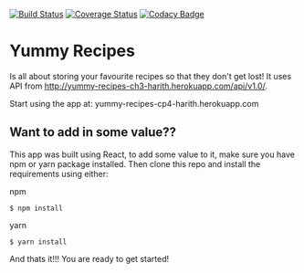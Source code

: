 [![Build Status](https://travis-ci.org/HarithJ/Yummy-Recipes-CP4.svg?branch=master)](https://travis-ci.org/HarithJ/Yummy-Recipes-CP4)
[![Coverage Status](https://coveralls.io/repos/github/HarithJ/Yummy-Recipes-CP4/badge.svg?branch=master)](https://coveralls.io/github/HarithJ/Yummy-Recipes-CP4?branch=master)
[![Codacy Badge](https://api.codacy.com/project/badge/Grade/2750296c52984aa98b14c40675fb8f64)](https://www.codacy.com/app/HarithJ/Yummy-Recipes-CP4?utm_source=github.com&amp;utm_medium=referral&amp;utm_content=HarithJ/Yummy-Recipes-CP4&amp;utm_campaign=Badge_Grade)

# Yummy Recipes
Is all about storing your favourite recipes so that they don't get lost! It uses API from http://yummy-recipes-ch3-harith.herokuapp.com/api/v1.0/.

Start using the app at: yummy-recipes-cp4-harith.herokuapp.com

## Want to add in some value??
This app was built using React, to add some value to it, make sure you have npm or yarn package installed. Then clone this repo and install the requirements using either: 

npm

    $ npm install
       
   
yarn
   
     
    $ yarn install

And thats it!!! You are ready to get started!
